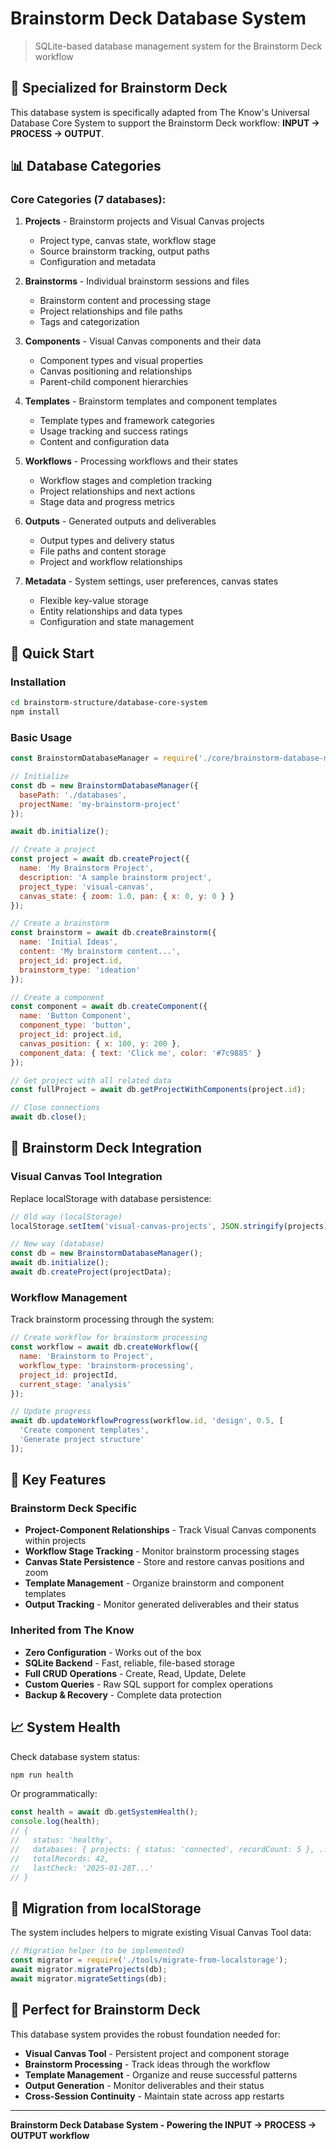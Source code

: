 # Brainstorm Deck Database System
> SQLite-based database management system for the Brainstorm Deck workflow

## 🧠 **Specialized for Brainstorm Deck**

This database system is specifically adapted from The Know's Universal Database Core System to support the Brainstorm Deck workflow: **INPUT → PROCESS → OUTPUT**.

## 📊 **Database Categories**

### **Core Categories (7 databases):**

1. **Projects** - Brainstorm projects and Visual Canvas projects
   - Project type, canvas state, workflow stage
   - Source brainstorm tracking, output paths
   - Configuration and metadata

2. **Brainstorms** - Individual brainstorm sessions and files
   - Brainstorm content and processing stage
   - Project relationships and file paths
   - Tags and categorization

3. **Components** - Visual Canvas components and their data
   - Component types and visual properties
   - Canvas positioning and relationships
   - Parent-child component hierarchies

4. **Templates** - Brainstorm templates and component templates
   - Template types and framework categories
   - Usage tracking and success ratings
   - Content and configuration data

5. **Workflows** - Processing workflows and their states
   - Workflow stages and completion tracking
   - Project relationships and next actions
   - Stage data and progress metrics

6. **Outputs** - Generated outputs and deliverables
   - Output types and delivery status
   - File paths and content storage
   - Project and workflow relationships

7. **Metadata** - System settings, user preferences, canvas states
   - Flexible key-value storage
   - Entity relationships and data types
   - Configuration and state management

## 🚀 **Quick Start**

### **Installation**
```bash
cd brainstorm-structure/database-core-system
npm install
```

### **Basic Usage**
```javascript
const BrainstormDatabaseManager = require('./core/brainstorm-database-manager');

// Initialize
const db = new BrainstormDatabaseManager({
  basePath: './databases',
  projectName: 'my-brainstorm-project'
});

await db.initialize();

// Create a project
const project = await db.createProject({
  name: 'My Brainstorm Project',
  description: 'A sample brainstorm project',
  project_type: 'visual-canvas',
  canvas_state: { zoom: 1.0, pan: { x: 0, y: 0 } }
});

// Create a brainstorm
const brainstorm = await db.createBrainstorm({
  name: 'Initial Ideas',
  content: 'My brainstorm content...',
  project_id: project.id,
  brainstorm_type: 'ideation'
});

// Create a component
const component = await db.createComponent({
  name: 'Button Component',
  component_type: 'button',
  project_id: project.id,
  canvas_position: { x: 100, y: 200 },
  component_data: { text: 'Click me', color: '#7c9885' }
});

// Get project with all related data
const fullProject = await db.getProjectWithComponents(project.id);

// Close connections
await db.close();
```

## 🔧 **Brainstorm Deck Integration**

### **Visual Canvas Tool Integration**
Replace localStorage with database persistence:

```javascript
// Old way (localStorage)
localStorage.setItem('visual-canvas-projects', JSON.stringify(projects));

// New way (database)
const db = new BrainstormDatabaseManager();
await db.initialize();
await db.createProject(projectData);
```

### **Workflow Management**
Track brainstorm processing through the system:

```javascript
// Create workflow for brainstorm processing
const workflow = await db.createWorkflow({
  name: 'Brainstorm to Project',
  workflow_type: 'brainstorm-processing',
  project_id: projectId,
  current_stage: 'analysis'
});

// Update progress
await db.updateWorkflowProgress(workflow.id, 'design', 0.5, [
  'Create component templates',
  'Generate project structure'
]);
```

## 🎯 **Key Features**

### **Brainstorm Deck Specific**
- **Project-Component Relationships** - Track Visual Canvas components within projects
- **Workflow Stage Tracking** - Monitor brainstorm processing stages
- **Canvas State Persistence** - Store and restore canvas positions and zoom
- **Template Management** - Organize brainstorm and component templates
- **Output Tracking** - Monitor generated deliverables and their status

### **Inherited from The Know**
- **Zero Configuration** - Works out of the box
- **SQLite Backend** - Fast, reliable, file-based storage
- **Full CRUD Operations** - Create, Read, Update, Delete
- **Custom Queries** - Raw SQL support for complex operations
- **Backup & Recovery** - Complete data protection

## 📈 **System Health**

Check database system status:
```bash
npm run health
```

Or programmatically:
```javascript
const health = await db.getSystemHealth();
console.log(health);
// {
//   status: 'healthy',
//   databases: { projects: { status: 'connected', recordCount: 5 }, ... },
//   totalRecords: 42,
//   lastCheck: '2025-01-28T...'
// }
```

## 🔄 **Migration from localStorage**

The system includes helpers to migrate existing Visual Canvas Tool data:

```javascript
// Migration helper (to be implemented)
const migrator = require('./tools/migrate-from-localstorage');
await migrator.migrateProjects(db);
await migrator.migrateSettings(db);
```

## 🎨 **Perfect for Brainstorm Deck**

This database system provides the robust foundation needed for:
- **Visual Canvas Tool** - Persistent project and component storage
- **Brainstorm Processing** - Track ideas through the workflow
- **Template Management** - Organize and reuse successful patterns
- **Output Generation** - Monitor deliverables and their status
- **Cross-Session Continuity** - Maintain state across app restarts

---

**Brainstorm Deck Database System - Powering the INPUT → PROCESS → OUTPUT workflow**
